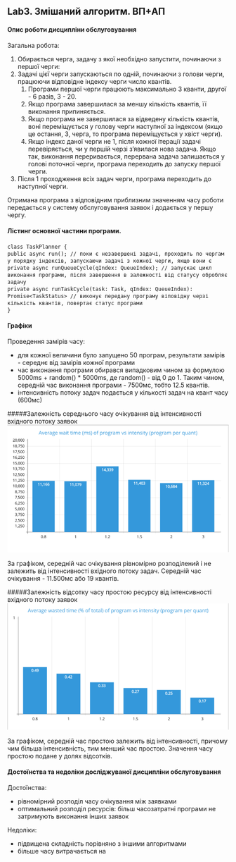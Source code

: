 ## Lab3. Змішаний алгоритм. ВП+АП

#### Опис роботи дисципліни обслуговування

Загальна робота:

1. Обирається черга, задачу з якої необхідно запустити, починаючи з першої черги:
2. Задачі цієї черги запускаються по одній, починаючи з голови черги, працюючи відповідне індексу черги число квантів. 
    1. Програми першої черги працюють максимально 3 кванти, другої - 6 разів, 3 - 20.
    2. Якщо програма завершилася за меншу кількість квантів, її виконання припиняється.
    3. Якщо програма не завершилася за відведену кількість квантів, воні переміщується у голову черги наступної за індексом (якщо це остання, 3, черга, то програма переміщується у хвіст черги).
    4. Якщо індекс даної черги не 1, після кожної ітерації задачі перевіряється, чи у першій черзі зʼявилася нова задача. 
    Якщо так, виконання переривається, перервана задача залишається у голові поточної черги, програма переходить до запуску першої черги.
3. Після 1 проходження всіх задач черги, програма переходить до наступної черги.     

Отримана програма з відповідним приблизним значенням часу роботи передається у систему обслуговування заявок і додається у першу чергу.

#### Лістинг основної частини програми.


    class TaskPlanner {
    public async run(); // поки є незавершені задачі, проходить по чергам у порядку індексів, запускаючи задачі з кожної черги, якщо вони є  
    private async runQueueCycle(qIndex: QueueIndex); // запускає цикл виконання програми, після завершення в залежності від статусу обробляє задачу 
    private async runTaskCycle(task: Task, qIndex: QueueIndex): Promise<TaskStatus> // виконує передану програму віповідну черзі кількість квантів, повертає статус програми  
    } 


#### Графіки 

Проведення замірів часу:
* для кожної величини було запущено 50 програм, результати замірів - середнє від замірів кожної програми
* час виконання програми обирався випадковим чином за формулою 5000ms + random() * 5000ms, де random() - від 0 до 1.
Таким чином, середній час виконання програми - 7500мс, тобто 12.5 квантів.
* інтенсивність потоку задач подається у кількості задач на квант часу (600мс) 

#####Залежність середнього часу очікування від інтенсивності вхідного потоку заявок
![](./wait.png)

За графіком, середній час очікування рівномірно розподілений і не залежить від інтенсивності вхідного потоку задач.
Середній час очікування - 11.500мс або 19 квантів.  
 
#####Залежність відсотку часу простою ресурсу від інтенсивності вхідного потоку заявок
![](./waste.png)

За графіком, середній час простою залежить від інтенсивності, причому чим більша інтенсивність, тим менший час простою. 
Значення часу простою подане у долях відсотків.

#### Достоїнства та недоліки досліджуваної дисципліни обслуговування

Достоїнства:
* рівномірний розподіл часу очікування між заявками
* оптимальний розподіл ресурсів: більш часозатратні програми не затримують виконання інших заявок

Недоліки:
* підвищена складність порівняно з іншими алгоритмами
* більше часу витрачається на  
